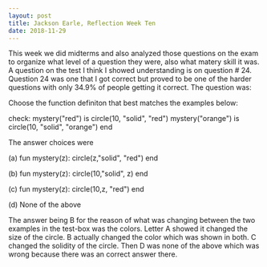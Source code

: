 ```yaml
---
layout: post
title: Jackson Earle, Reflection Week Ten
date: 2018-11-29
---
```


This week we did midterms and also analyzed those questions on the exam to organize what level of a question they were, also what matery skill it was. A question on the test I think I showed understanding is on question # 24. Question 24 was one that I got correct but proved to be one of the harder questions with only 34.9% of people getting it correct. The question was:

Choose the function definiton that best matches the examples below:

check:
mystery("red") is circle(10, "solid", "red")
mystery("orange") is circle(10, "solid", "orange")
end

The answer choices were

 (a)   fun mystery(z):
 circle(z,"solid", "red")
 end
 
 (b)   fun mystery(z):
 circle(10,"solid", z)
 end
 
 (c)  fun mystery(z):
 circle(10,z, "red")
 end
 
 (d) None of the above
 
 The answer being B for the reason of what was changing between the two examples in the test-box was the colors. Letter A showed it changed the size of the circle. B actually changed the color which was shown in both. C changed the solidity of the circle. Then D was none of the above which was wrong because there was an correct answer there.
